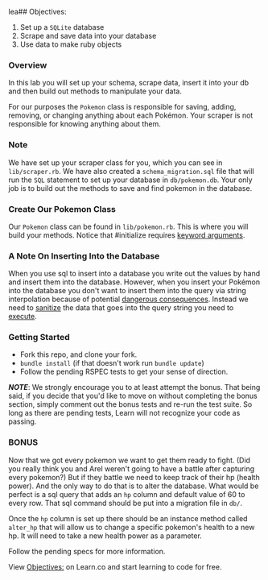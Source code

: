 lea## Objectives:
1. Set up a `SQLite` database
2. Scrape and save data into your database
3. Use data to make ruby objects

### Overview
In this lab you will set up your schema, scrape data, insert it into your db and
then build out methods to manipulate your data.

For our purposes the `Pokemon` class is responsible for saving, adding,
removing, or changing anything about each Pokémon. Your scraper is not
responsible for knowing anything about them.

### Note
We have set up your scraper class for you, which you can see in
`lib/scraper.rb`. We have also created a `schema_migration.sql` file that will
run the `SQL` statement to set up your database in `db/pokemon.db`. Your only
job is to build out the methods to save and find pokemon in the database.

### Create Our Pokemon Class
Our `Pokemon` class can be found in `lib/pokemon.rb`.
This is where you will build your methods.
Notice that #initialize requires [keyword arguments](http://stackoverflow.com/questions/15062570/when-to-use-keyword-arguments-aka-named-parameters-in-ruby).  

### A Note On Inserting Into the Database
When you use sql to insert into a database you write out the values by hand and
insert them into the database.  However, when you insert your Pokémon into the
database you don't want to insert them into the query via string interpolation
because of potential [dangerous consequences](http://xkcd.com/327/).
Instead we need to [sanitize](http://stackoverflow.com/questions/9614236/escaping-strings-for-ruby-sqlite-insert)
the data that goes into the query string you need to [execute](http://stackoverflow.com/questions/13462112/inserting-ruby-string-into-sqlite).


### Getting Started
- Fork this repo, and clone your fork.
- `bundle install` (if that doesn't work run `bundle update`)
- Follow the pending RSPEC tests to get your sense of direction.

***NOTE***: We strongly encourage you to at least attempt the bonus. That being said, if you decide that you'd like to move on without completing the bonus section, simply comment out the bonus tests and re-run the test suite. So long as there are pending tests, Learn will not recognize your code as passing.

### BONUS
Now that we got every pokemon we want to get them ready to fight. (Did you really think you and Arel weren't going to have a battle after capturing every pokemon?) But if they battle we need to keep track of their hp (health power).  And the only way to do that is to alter the database.  What would be perfect is a sql query that adds an `hp` column and default value of 60 to every row.  That sql command should be put into a migration file in `db/`.

Once the `hp` column is set up there should be an instance method called `alter_hp` that will allow us to change a specific pokemon's health to a new hp.  It will need to take a new health power as a parameter.

Follow the pending specs for more information.

<p data-visibility='hidden'>View <a href='https://learn.co/lessons/pokemon-scraper' title='Objectives:'>Objectives:</a> on Learn.co and start learning to code for free.</p>
